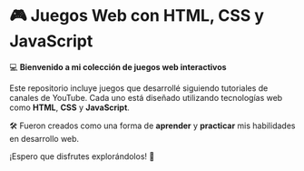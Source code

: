 # 🎮 Juegos Web con HTML, CSS y JavaScript

💻 **Bienvenido a mi colección de juegos web interactivos**

Este repositorio incluye juegos que desarrollé siguiendo tutoriales de canales de YouTube. Cada uno está diseñado utilizando tecnologías web como **HTML**, **CSS** y **JavaScript**.

🛠️ Fueron creados como una forma de **aprender** y **practicar** mis habilidades en desarrollo web.

¡Espero que disfrutes explorándolos! 🚀